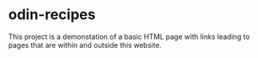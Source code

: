# odin-recipes
This project is a demonstation of a basic HTML page with links leading to pages that are within and outside this website.